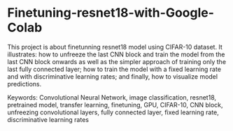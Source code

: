 # Finetuning-resnet18-with-Google-Colab

This project is about finetunning resnet18 model using CIFAR-10 dataset.
It illustrates:
how to unfreeze the last CNN block and train the model from the last CNN block onwards as well as the simpler approach of training only the last fully connected layer;
how to train the model with a fixed learning rate and with discriminative learning rates;
and finally, how to visualize model predictions.

Keywords:
Convolutional Neural Network, image classification, resnet18, pretrained model, transfer learning, finetuning, GPU, CIFAR-10, CNN block, unfreezing convolutional layers, fully connected layer, fixed learning rate, discriminative learning rates



